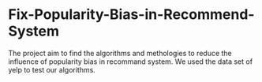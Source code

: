 # Fix-Popularity-Bias-in-Recommend-System

The project aim to find the algorithms and methologies to reduce the influence of popularity bias in recommand system.
We used the data set of yelp to test our algorithms.
